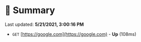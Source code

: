 # 📖 Summary
Last updated: **5/21/2021, 3:00:16 PM**

- `GET` [https://google.com](https://google.com) - **Up** (108ms)
